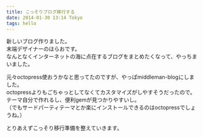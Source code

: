 ```yaml
---
title: こっそりブログ移行する
date: 2014-01-30 13:14 Tokyo
tags: hello
---
```


新しいブログ作りました。  
末端デザイナーのほらおです。  
なんとなくインターネットの海に点在するブログをまとめたくなって、やっちまいました。

元々octopress使おうかなと思ってたのですが、やっぱmiddleman-blogにしました。  
octopressよりもごちゃっとしてなくてカスタマイズがしやすそうだったので。  
テーマ自分で作れるし、便利gemが見つかりやすいし。  
（でもサードパーティテーマとか楽にインストールできるのはoctopressでしょうね。）

とりあえずこっそり移行準備を整えていきます。